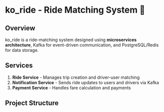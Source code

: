 # ko_ride - Ride Matching System 🚗

## Overview  
ko_ride is a ride-matching system designed using **microservices architecture**, Kafka for event-driven communication, and PostgreSQL/Redis for data storage.

## Services  
1. **Ride Service** - Manages trip creation and driver-user matching  
2. **Notification Service** - Sends ride updates to users and drivers via Kafka  
3. **Payment Service** - Handles fare calculation and payments  

## Project Structure  
